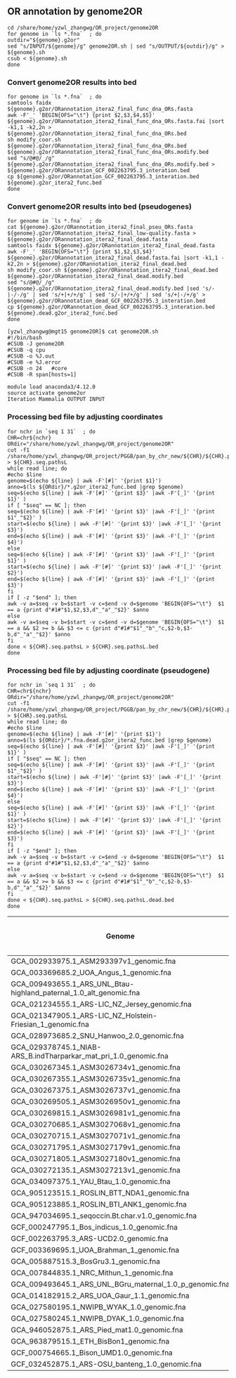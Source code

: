 ## OR annotation by genome2OR
```
cd /share/home/yzwl_zhangwg/OR_project/genome2OR
for genome in `ls *.fna`  ; do
outdir="${genome}.g2or"
sed "s/INPUT/${genome}/g" genome2OR.sh | sed "s/OUTPUT/${outdir}/g" > ${genome}.sh
csub < ${genome}.sh
done
```
### Convert genome2OR results into bed
```
for genome in `ls *.fna`  ; do
samtools faidx ${genome}.g2or/ORannotation_itera2_final_func_dna_ORs.fasta 
awk -F'_' 'BEGIN{OFS="\t"} {print $2,$3,$4,$5}' ${genome}.g2or/ORannotation_itera2_final_func_dna_ORs.fasta.fai |sort -k1,1 -k2,2n > ${genome}.g2or/ORannotation_itera2_final_func_dna_ORs.bed
sh modify_coor.sh ${genome}.g2or/ORannotation_itera2_final_func_dna_ORs.bed ${genome}.g2or/ORannotation_itera2_final_func_dna_ORs.modify.bed
sed "s/@#@/_/g" ${genome}.g2or/ORannotation_itera2_final_func_dna_ORs.modify.bed > ${genome}.g2or/ORannotation_GCF_002263795.3_interation.bed
cp ${genome}.g2or/ORannotation_GCF_002263795.3_interation.bed ${genome}.g2or_itera2_func.bed
done
```
### Convert genome2OR results into bed (pseudogenes)
```
for genome in `ls *.fna`  ; do
cat ${genome}.g2or/ORannotation_itera2_final_pseu_ORs.fasta ${genome}.g2or/ORannotation_itera2_final_low-quality.fasta > ${genome}.g2or/ORannotation_itera2_final_dead.fasta
samtools faidx ${genome}.g2or/ORannotation_itera2_final_dead.fasta
awk -F'_' 'BEGIN{OFS="\t"} {print $1,$2,$3,$4}' ${genome}.g2or/ORannotation_itera2_final_dead.fasta.fai |sort -k1,1 -k2,2n > ${genome}.g2or/ORannotation_itera2_final_dead.bed
sh modify_coor.sh ${genome}.g2or/ORannotation_itera2_final_dead.bed ${genome}.g2or/ORannotation_itera2_final_dead.modify.bed
sed "s/@#@/_/g" ${genome}.g2or/ORannotation_itera2_final_dead.modify.bed |sed 's/-|-/-/g' | sed 's/+|+/+/g' | sed 's/-|+/+/g' | sed 's/+|-/+/g' > ${genome}.g2or/ORannotation_dead_GCF_002263795.3_interation.bed
cp ${genome}.g2or/ORannotation_dead_GCF_002263795.3_interation.bed ${genome}.dead.g2or_itera2_func.bed
done
```
```
[yzwl_zhangwg@mgt15 genome2OR]$ cat genome2OR.sh 
#!/bin/bash
#CSUB -J genome2OR
#CSUB -q cpu
#CSUB -o %J.out
#CSUB -e %J.error
#CSUB -n 24   #core
#CSUB -R span[hosts=1]

module load anaconda3/4.12.0
source activate genome2or
Iteration Mammalia OUTPUT INPUT 
```

### Processing bed file by adjusting coordinates
```
for nchr in `seq 1 31`  ; do
CHR=chr${nchr}
ORdir="/share/home/yzwl_zhangwg/OR_project/genome2OR"
cut -f1 /share/home/yzwl_zhangwg/OR_project/PGGB/pan_by_chr_new/${CHR}/${CHR}.pggb.fasta.fai > ${CHR}.seq.pathsL
while read line; do
#echo $line
genome=$(echo ${line} | awk -F'[#]' '{print $1}')
anno=$(ls ${ORdir}/*.g2or_itera2_func.bed |grep $genome)
seq=$(echo ${line} | awk -F'[#]' '{print $3}' |awk -F'[_]' '{print $1}' )
if [ "$seq" == NC ]; then
seq=$(echo ${line} | awk -F'[#]' '{print $3}' |awk -F'[_]' '{print $1"_"$2}' )
start=$(echo ${line} | awk -F'[#]' '{print $3}' |awk -F'[_]' '{print $3}')
end=$(echo ${line} | awk -F'[#]' '{print $3}' |awk -F'[_]' '{print $4}')
else
seq=$(echo ${line} | awk -F'[#]' '{print $3}' |awk -F'[_]' '{print $1}' )
start=$(echo ${line} | awk -F'[#]' '{print $3}' |awk -F'[_]' '{print $2}')
end=$(echo ${line} | awk -F'[#]' '{print $3}' |awk -F'[_]' '{print $3}')
fi
if [ -z "$end" ]; then
awk -v a=$seq -v b=$start -v c=$end -v d=$genome 'BEGIN{OFS="\t"}  $1 == a {print d"#1#"$1,$2,$3,d"_"a"_"$2}' $anno
else
awk -v a=$seq -v b=$start -v c=$end -v d=$genome 'BEGIN{OFS="\t"}  $1 == a && $2 >= b && $3 <= c {print d"#1#"$1"_"b"_"c,$2-b,$3-b,d"_"a"_"$2}' $anno
fi
done < ${CHR}.seq.pathsL > ${CHR}.seq.pathsL.bed
done
```

### Processing bed file by adjusting coordinate (pseudogene)
```
for nchr in `seq 1 31`  ; do
CHR=chr${nchr}
ORdir="/share/home/yzwl_zhangwg/OR_project/genome2OR"
cut -f1 /share/home/yzwl_zhangwg/OR_project/PGGB/pan_by_chr_new/${CHR}/${CHR}.pggb.fasta.fai > ${CHR}.seq.pathsL
while read line; do
#echo $line
genome=$(echo ${line} | awk -F'[#]' '{print $1}')
anno=$(ls ${ORdir}/*.fna.dead.g2or_itera2_func.bed |grep $genome)
seq=$(echo ${line} | awk -F'[#]' '{print $3}' |awk -F'[_]' '{print $1}' )
if [ "$seq" == NC ]; then
seq=$(echo ${line} | awk -F'[#]' '{print $3}' |awk -F'[_]' '{print $1"_"$2}' )
start=$(echo ${line} | awk -F'[#]' '{print $3}' |awk -F'[_]' '{print $3}')
end=$(echo ${line} | awk -F'[#]' '{print $3}' |awk -F'[_]' '{print $4}')
else
seq=$(echo ${line} | awk -F'[#]' '{print $3}' |awk -F'[_]' '{print $1}' )
start=$(echo ${line} | awk -F'[#]' '{print $3}' |awk -F'[_]' '{print $2}')
end=$(echo ${line} | awk -F'[#]' '{print $3}' |awk -F'[_]' '{print $3}')
fi
if [ -z "$end" ]; then
awk -v a=$seq -v b=$start -v c=$end -v d=$genome 'BEGIN{OFS="\t"}  $1 == a {print d"#1#"$1,$2,$3,d"_"a"_"$2}' $anno
else
awk -v a=$seq -v b=$start -v c=$end -v d=$genome 'BEGIN{OFS="\t"}  $1 == a && $2 >= b && $3 <= c {print d"#1#"$1"_"b"_"c,$2-b,$3-b,d"_"a"_"$2}' $anno
fi
done < ${CHR}.seq.pathsL > ${CHR}.seq.pathsL.dead.bed
done
```




| Genome                                                             | OR counts | Distribution (by chromosome/ scaffold) |
|--------------------------------------------------------------------|-----------|----------------------------------------|
| GCA_002933975.1_ASM293397v1_genomic.fna                            | 1028      | 23                                     |
| GCA_003369685.2_UOA_Angus_1_genomic.fna                            | 1098      | 28                                     |
| GCA_009493655.1_ARS_UNL_Btau-highland_paternal_1.0_alt_genomic.fna | 1097      | 22                                     |
| GCA_021234555.1_ARS-LIC_NZ_Jersey_genomic.fna                      | 1071      | 26                                     |
| GCA_021347905.1_ARS-LIC_NZ_Holstein-Friesian_1_genomic.fna         | 1034      | 41                                     |
| GCA_028973685.2_SNU_Hanwoo_2.0_genomic.fna                         | 1113      | 24                                     |
| GCA_029378745.1_NIAB-ARS_B.indTharparkar_mat_pri_1.0_genomic.fna   | 1129      | 21                                     |
| GCA_030267345.1_ASM3026734v1_genomic.fna                           | 1106      | 21                                     |
| GCA_030267355.1_ASM3026735v1_genomic.fna                           | 1121      | 23                                     |
| GCA_030267375.1_ASM3026737v1_genomic.fna                           | 1104      | 23                                     |
| GCA_030269505.1_ASM3026950v1_genomic.fna                           | 1105      | 22                                     |
| GCA_030269815.1_ASM3026981v1_genomic.fna                           | 1099      | 22                                     |
| GCA_030270685.1_ASM3027068v1_genomic.fna                           | 1109      | 21                                     |
| GCA_030270715.1_ASM3027071v1_genomic.fna                           | 1116      | 21                                     |
| GCA_030271795.1_ASM3027179v1_genomic.fna                           | 1132      | 22                                     |
| GCA_030271805.1_ASM3027180v1_genomic.fna                           | 1094      | 22                                     |
| GCA_030272135.1_ASM3027213v1_genomic.fna                           | 1110      | 23                                     |
| GCA_034097375.1_YAU_Btau_1.0_genomic.fna                           | 1142      | 23                                     |
| GCA_905123515.1_ROSLIN_BTT_NDA1_genomic.fna                        | 1043      | 25                                     |
| GCA_905123885.1_ROSLIN_BTI_ANK1_genomic.fna                        | 1076      | 117                                    |
| GCA_947034695.1_seqoccin.Bt.char.v1.0_genomic.fna                  | 1100      | 22                                     |
| GCF_000247795.1_Bos_indicus_1.0_genomic.fna                        | 171       | 15                                     |
| GCF_002263795.3_ARS-UCD2.0_genomic.fna                             | 1079      | 25                                     |
| GCF_003369695.1_UOA_Brahman_1_genomic.fna                          | 1128      | 27                                     |
| GCA_005887515.3_BosGru3.1_genomic.fna                              | 697       | 24                                     |
| GCA_007844835.1_NRC_Mithun_1_genomic.fna                           | 768       | 240                                    |
| GCA_009493645.1_ARS_UNL_BGru_maternal_1.0_p_genomic.fna            | 1058      | 25                                     |
| GCA_014182915.2_ARS_UOA_Gaur_1.1_genomic.fna                       | 1048      | 43                                     |
| GCA_027580195.1_NWIPB_WYAK_1.0_genomic.fna                         | 832       | 36                                     |
| GCA_027580245.1_NWIPB_DYAK_1.0_genomic.fna                         | 844       | 38                                     |
| GCA_946052875.1_ARS_Pied_mat1.0_genomic.fna                        | 1127      | 21                                     |
| GCA_963879515.1_ETH_BisBon1_genomic.fna                            | 1100      | 23                                     |
| GCF_000754665.1_Bison_UMD1.0_genomic.fna                           | 877       | 311                                    |
| GCF_032452875.1_ARS-OSU_banteng_1.0_genomic.fna                    | 1147      | 25                                     |
